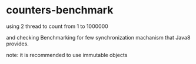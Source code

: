 counters-benchmark
==================

using 2 thread to count from 1 to 1000000

and checking Benchmarking for few synchronization machanism that Java8 provides.

note: it is recommended to use immutable objects